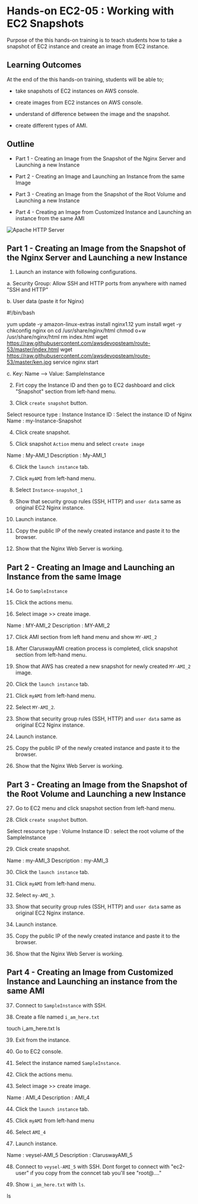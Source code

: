 # Hands-on EC2-05 : Working with EC2 Snapshots

Purpose of the this hands-on training is to teach students how to take a snapshot of EC2 instance and create an image from EC2 instance.

## Learning Outcomes

At the end of the this hands-on training, students will be able to;

- take snapshots of EC2 instances on AWS console.

- create images from EC2 instances on AWS console.

- understand of difference between the image and the snapshot.

- create different types of AMI.

## Outline

- Part 1 - Creating an Image from the Snapshot of the Nginx Server and Launching a new Instance

- Part 2 - Creating an Image and Launching an Instance from the same Image

- Part 3 - Creating an Image from the Snapshot of the Root Volume and Launching a new Instance

- Part 4 - Creating an Image from Customized Instance and Launching an instance from the same AMI

![Apache HTTP Server](./ami_lifecycle.png)

## Part 1 - Creating an Image from the Snapshot of the Nginx Server and Launching a new Instance

1. Launch an instance with following configurations.

  a. Security Group: Allow SSH and HTTP ports from anywhere with named "SSH and HTTP"

  b. User data (paste it for Nginx)

  
  #!/bin/bash

  yum update -y
  amazon-linux-extras install nginx1.12
  yum install wget -y
  chkconfig nginx on
  cd /usr/share/nginx/html
  chmod o+w /usr/share/nginx/html
  rm index.html
  wget https://raw.githubusercontent.com/awsdevopsteam/route-53/master/index.html
  wget https://raw.githubusercontent.com/awsdevopsteam/route-53/master/ken.jpg
  service nginx start
  

  c. Key: Name --> Value: SampleInstance  

2. Firt copy the Instance ID and then go to EC2 dashboard and click "Snapshot" section from left-hand menu.

3. Click `create snapshot` button.


Select resource type : Instance
Instance ID          : Select the instance ID of Nginx
Name                 : my-Instance-Snapshot

4. Click create snapshot.

5. Click snapshot `Action` menu and select `create image`


Name        : My-AMI_1
Description : My-AMI_1


6. Click the `launch instance` tab.

7. Click `myAMI` from left-hand menu.

8. Select `Instance-snapshot_1
`

9. Show that security group rules (SSH, HTTP) and `user data` same as original EC2 Nginx instance.

10. Launch instance.

11. Copy the public IP of the newly created instance and paste it to the browser.

13. Show that the Nginx Web Server is working.

## Part 2 - Creating an Image and Launching an Instance from the same Image

14. Go to `SampleInstance`

15. Click the actions menu.

16. Select image >> create image.

Name        : MY-AMI_2
Description : MY-AMI_2


17. Click AMI section from left hand menu and show `MY-AMI_2`

18. After ClaruswayAMI creation process is completed, click snapshot section from left-hand menu.

19. Show that AWS has created a new snapshot for newly created `MY-AMI_2` image.

20. Click the `launch instance` tab.

21. Click `myAMI` from left-hand menu.

22. Select `MY-AMI_2`.

23. Show that security group rules (SSH, HTTP) and `user data` same as original EC2 Nginx instance.

24. Launch instance.

25. Copy the public IP of the newly created instance and paste it to the browser.

26. Show that the Nginx Web Server is working.

## Part 3 - Creating an Image from the Snapshot of the Root Volume and Launching a new Instance

27. Go to EC2 menu and click snapshot section from left-hand menu.

28. Click `create snapshot` button.

Select resource type : Volume
Instance ID : select the root volume of the SampleInstance


29. Click create snapshot.


Name        : my-AMI_3
Description : my-AMI_3

30. Click the `launch instance` tab.

31. Click `myAMI` from left-hand menu.

32. Select `my-AMI_3`.

33. Show that security group rules (SSH, HTTP) and `user data` same as original EC2 Nginx instance.

34. Launch instance.

35. Copy the public IP of the newly created instance and paste it to the browser.

36. Show that the Nginx Web Server is working.

## Part 4 - Creating an Image from Customized Instance and Launching an instance from the same AMI

37. Connect to `SampleInstance` with SSH.

38. Create a file named `i_am_here.txt`


touch i_am_here.txt
ls


39. Exit from the instance.

40. Go to EC2 console.

41. Select the instance named `SampleInstance`.

42. Click the actions menu.

43. Select image >> create image.


Name        : AMI_4
Description : AMI_4


44. Click the `launch instance` tab.

45. Click `myAMI` from left-hand menu

46. Select `AMI_4`

47. Launch instance.


Name        : veysel-AMI_5
Description : ClaruswayAMI_5


48. Connect to `veysel-AMI_5` with SSH. Dont forget to connect with "ec2-user" ıf you copy from the conncet tab you'll see "root@...."

49. Show `i_am_here.txt` with `ls`.

ls
